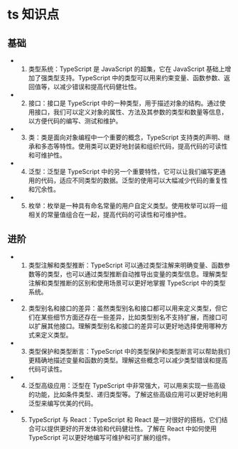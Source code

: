 # ts 知识点

## 基础

- 1. 类型系统：TypeScript 是 JavaScript 的超集，它在 JavaScript 基础上增加了强类型支持。TypeScript 中的类型可以用来约束变量、函数参数、返回值等，以减少错误和提高代码健壮性。

- 2. 接口：接口是 TypeScript 中的一种类型，用于描述对象的结构。通过使用接口，我们可以定义对象的属性、方法及其参数的类型和数量等信息，以方便代码的编写、测试和维护。

- 3. 类：类是面向对象编程中一个重要的概念，TypeScript 支持类的声明、继承和多态等特性。使用类可以更好地封装和组织代码，提高代码的可读性和可维护性。

- 4. 泛型：泛型是 TypeScript 中的另一个重要特性，它可以让我们编写更通用的代码，适应不同类型的数据。泛型的使用可以大幅减少代码的重复性和冗余性。

- 5. 枚举：枚举是一种具有命名常量的用户自定义类型。使用枚举可以将一组相关的常量值组合在一起，提高代码的可读性和可维护性。

## 进阶

- 1. 类型注解和类型推断：TypeScript 可以通过类型注解来明确变量、函数参数等的类型，也可以通过类型推断自动推导出变量的类型信息。理解类型注解和类型推断的区别和使用场景可以更好地掌握 TypeScript 中的类型系统。

- 2. 类型别名和接口的差异：虽然类型别名和接口都可以用来定义类型，但它们在某些细节方面还存在一些差异，比如类型别名不支持扩展，而接口可以扩展其他接口。理解类型别名和接口的差异可以更好地选择使用哪种方式来定义类型。

- 3. 类型保护和类型断言：TypeScript 中的类型保护和类型断言可以帮助我们更精确地描述变量和函数的类型。理解这些概念可以减少类型错误和提高代码可读性。

- 4. 泛型高级应用：泛型在 TypeScript 中非常强大，可以用来实现一些高级的功能，比如条件类型、递归类型等。了解这些高级应用可以更好地利用泛型来编写优美的代码。

- 5. TypeScript 与 React：TypeScript 和 React 是一对很好的搭档，它们结合可以提供更好的开发体验和代码健壮性。了解在 React 中如何使用 TypeScript 可以更好地编写可维护和可扩展的组件。
